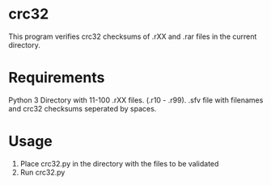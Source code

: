 # crc32
This program verifies crc32 checksums of .rXX and .rar files in the current directory.

# Requirements
Python 3
Directory with 11-100 .rXX files. (.r10 - .r99).
.sfv file with filenames and crc32 checksums seperated by spaces.

# Usage
1) Place crc32.py in the directory with the files to be validated
2) Run crc32.py
